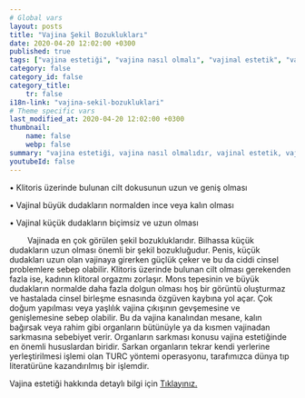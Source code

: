 ```yaml
---
# Global vars
layout: posts
title: "Vajina Şekil Bozuklukları"
date: 2020-04-20 12:02:00 +0300
published: true
tags: ["vajina estetiği", "vajina nasıl olmalı", "vajinal estetik", "vajina estetiği ameliyatı", "vajinal estetik avantajı", "vajina estetiği gerektiren durumlar", "Vajina Estetiği Nedir", "vajina estetiği doktor", "Vajina Estetiği Amacı", "Vajina Şekil Bozukluğu", "Vajina Estetiği Lazer", "vajina anatomisi", "vajina ameliyatı", "labioplasti", "klitoris ameliyatı", "klitoris estetiği", "Labium estetiği", "iç dudak ameliyatı", "dış dudak ameliyatı", "pubis estetiği", "himenoplasti ", "vajina daraltma", "vajinoplasti", "vajina daraltma nedir", "vajina daraltma ameliyatı", "vajina sarkması", "vajina sarkması ameliyatı", "Turc tekniği", "Turc ameliyatı"]
category: false
category_id: false
category_title:
    tr: false
i18n-link: "vajina-sekil-bozukluklari"
# Theme specific vars
last_modified_at: 2020-04-20 12:02:00 +0300
thumbnail:
    name: false
    webp: false
summary: "vajina estetiği, vajina nasıl olmalıdır, vajinal estetik, vajinal estetik ücreti, vajinal estetik ameliyatı, vajinal estetik avantajları, vajinal estetik gerektiren durumlar, Vajina Estetiği Nedir, Vajina estetiği için hangi doktor, Vajina Estetiği Amacı, Vajina Şekil Bozuklukları, Vajina Estetiğinde Lazer "
youtubeId: false
---
```


•	Klitoris üzerinde bulunan cilt dokusunun uzun ve geniş olması

•	Vajinal büyük dudakların normalden ince veya kalın olması

•	Vajinal küçük dudakların biçimsiz ve uzun olması

&nbsp;&nbsp;&nbsp;&nbsp;&nbsp;&nbsp;&nbsp;&nbsp;Vajinada en çok görülen şekil bozukluklarıdır. Bilhassa küçük dudakların uzun olması önemli bir şekil bozukluğudur. Penis, küçük dudakları uzun olan vajinaya girerken güçlük çeker ve bu da ciddi cinsel problemlere sebep olabilir. Klitoris üzerinde bulunan cilt olması gerekenden fazla ise, kadının klitoral orgazmı zorlaşır. Mons tepesinin ve büyük dudakların normalde daha fazla dolgun olması hoş bir görüntü oluşturmaz ve hastalada cinsel birleşme esnasında özgüven kaybına yol açar. Çok doğum yapılması veya yaşlılık vajina çıkışının gevşemesine ve genişlemesine sebep olabilir. Bu da vajina kanalından mesane, kalın bağırsak veya rahim gibi organların bütünüyle ya da kısmen vajinadan sarkmasına sebebiyet verir. Organların sarkması konusu vajina estetiğinde en önemli hususlardan biridir. Sarkan organların tekrar kendi yerlerine yerleştirilmesi işlemi olan TURC yöntemi operasyonu, tarafımızca dünya tıp literatürüne kazandırılmış bir işlemdir.    

Vajina estetiği hakkında detaylı bilgi için [Tıklayınız.](https://www.onoluroloji.com/vajina-estetigi)

